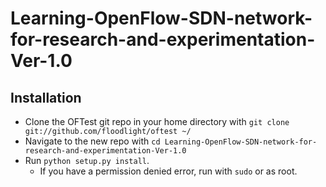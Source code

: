 # Learning-OpenFlow-SDN-network-for-research-and-experimentation-Ver-1.0

## Installation

* Clone the OFTest git repo in your home directory with `git clone git://github.com/floodlight/oftest ~/`
* Navigate to the new repo with `cd Learning-OpenFlow-SDN-network-for-research-and-experimentation-Ver-1.0`
* Run `python setup.py install`.
	* If you have a permission denied error, run with `sudo` or as root.
